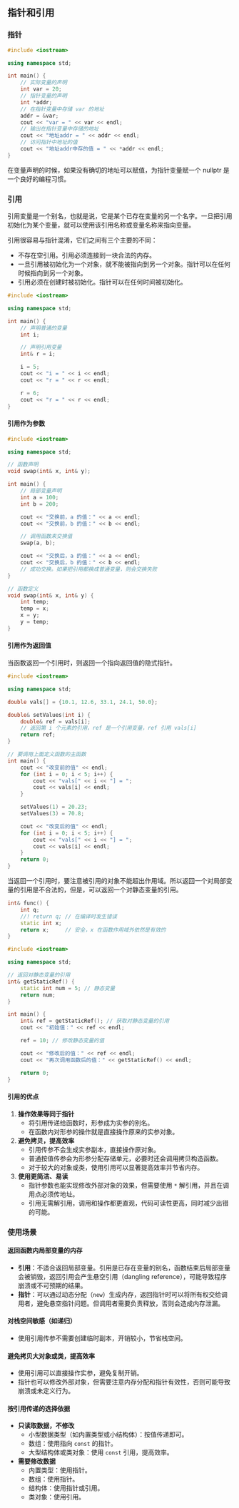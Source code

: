 ## 指针和引用
### 指针

```c++
#include <iostream>

using namespace std;

int main() {
    // 实际变量的声明
    int var = 20;
    // 指针变量的声明
    int *addr;
    // 在指针变量中存储 var 的地址
    addr = &var;
    cout << "var = " << var << endl;
    // 输出在指针变量中存储的地址
    cout << "地址addr = " << addr << endl;
    // 访问指针中地址的值
    cout << "地址addr中存的值 = " << *addr << endl;
}
```

在变量声明的时候，如果没有确切的地址可以赋值，为指针变量赋一个 nullptr 是一个良好的编程习惯。

### 引用

引用变量是一个别名，也就是说，它是某个已存在变量的另一个名字。一旦把引用初始化为某个变量，就可以使用该引用名称或变量名称来指向变量。

引用很容易与指针混淆，它们之间有三个主要的不同：

- 不存在空引用。引用必须连接到一块合法的内存。
- 一旦引用被初始化为一个对象，就不能被指向到另一个对象。指针可以在任何时候指向到另一个对象。
- 引用必须在创建时被初始化。指针可以在任何时间被初始化。

```c++
#include <iostream>

using namespace std;

int main() {
    // 声明普通的变量
    int i;

    // 声明引用变量
    int& r = i;

    i = 5;
    cout << "i = " << i << endl;
    cout << "r = " << r << endl;

    r = 6;
    cout << "r = " << r << endl;
}
```

#### 引用作为参数

```c++
#include <iostream>

using namespace std;

// 函数声明
void swap(int& x, int& y);

int main() {
    // 局部变量声明
    int a = 100;
    int b = 200;

    cout << "交换前，a 的值：" << a << endl;
    cout << "交换前，b 的值：" << b << endl;

    // 调用函数来交换值
    swap(a, b);

    cout << "交换后，a 的值：" << a << endl;
    cout << "交换后，b 的值：" << b << endl;
    // 成功交换。如果把引用都换成普通变量，则会交换失败
}

// 函数定义
void swap(int& x, int& y) {
    int temp;
    temp = x;
    x = y;
    y = temp;
}
```

#### 引用作为返回值

当函数返回一个引用时，则返回一个指向返回值的隐式指针。

```c++
#include <iostream>

using namespace std;

double vals[] = {10.1, 12.6, 33.1, 24.1, 50.0};

double& setValues(int i) {
    double& ref = vals[i];
    // 返回第 i 个元素的引用，ref 是一个引用变量，ref 引用 vals[i]
    return ref;
}

// 要调用上面定义函数的主函数
int main() {
    cout << "改变前的值" << endl;
    for (int i = 0; i < 5; i++) {
        cout << "vals[" << i << "] = ";
        cout << vals[i] << endl;
    }

    setValues(1) = 20.23;
    setValues(3) = 70.8;

    cout << "改变后的值" << endl;
    for (int i = 0; i < 5; i++) {
        cout << "vals[" << i << "] = ";
        cout << vals[i] << endl;
    }
    return 0;
}
```

当返回一个引用时，要注意被引用的对象不能超出作用域。所以返回一个对局部变量的引用是不合法的，但是，可以返回一个对静态变量的引用。

```c++
int& func() {
    int q;
    //! return q; // 在编译时发生错误
    static int x;
    return x;     // 安全，x 在函数作用域外依然是有效的
}
```

```c++
#include <iostream>

using namespace std;

// 返回对静态变量的引用
int& getStaticRef() {
    static int num = 5; // 静态变量
    return num;
}

int main() {
    int& ref = getStaticRef(); // 获取对静态变量的引用
    cout << "初始值：" << ref << endl;

    ref = 10; // 修改静态变量的值

    cout << "修改后的值：" << ref << endl;
    cout << "再次调用函数后的值：" << getStaticRef() << endl;

    return 0;
}
```

#### 引用的优点

1. **操作效果等同于指针**
   - 将引用传递给函数时，形参成为实参的别名。
   - 在函数内对形参的操作就是直接操作原来的实参对象。
2. **避免拷贝，提高效率**
   - 引用传参不会生成实参副本，直接操作原对象。
   - 普通按值传参会为形参分配存储单元，必要时还会调用拷贝构造函数。
   - 对于较大的对象或类，使用引用可以显著提高效率并节省内存。
3. **使用更简洁、易读**
   - 指针参数也能实现修改外部对象的效果，但需要使用 `*` 解引用，并且在调用点必须传地址。
   - 引用无需解引用，调用和操作都更直观，代码可读性更高，同时减少出错的可能。

### 使用场景

#### **返回函数内局部变量的内存**

- **引用**：不适合返回局部变量。引用是已存在变量的别名，函数结束后局部变量会被销毁，返回引用会产生悬空引用（dangling reference），可能导致程序崩溃或不可预期的结果。
- **指针**：可以通过动态分配（`new`）生成内存，返回指针时可以将所有权交给调用者，避免悬空指针问题。但调用者需要负责释放，否则会造成内存泄漏。

#### **对栈空间敏感（如递归）**

- 使用引用传参不需要创建临时副本，开销较小，节省栈空间。

#### **避免拷贝大对象或类，提高效率**

- 使用引用可以直接操作实参，避免复制开销。
- 指针也可以修改外部对象，但需要注意内存分配和指针有效性，否则可能导致崩溃或未定义行为。

#### **按引用传递的选择依据**

- **只读取数据，不修改**
  - 小型数据类型（如内置类型或小结构体）：按值传递即可。
  - 数组：使用指向 `const` 的指针。
  - 大型结构体或类对象：使用 `const` 引用，提高效率。
- **需要修改数据**
  - 内置类型：使用指针。
  - 数组：使用指针。
  - 结构体：使用指针或引用。
  - 类对象：使用引用。

